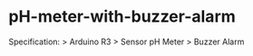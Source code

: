 # pH-meter-with-buzzer-alarm
Specification: > Arduino R3
               > Sensor pH Meter
               > Buzzer Alarm
